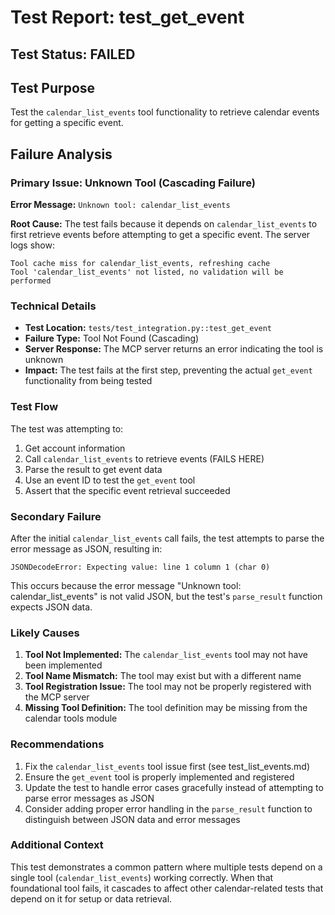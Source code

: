 # Test Report: test_get_event

## Test Status: FAILED

## Test Purpose
Test the `calendar_list_events` tool functionality to retrieve calendar events for getting a specific event.

## Failure Analysis

### Primary Issue: Unknown Tool (Cascading Failure)
**Error Message:** `Unknown tool: calendar_list_events`

**Root Cause:** The test fails because it depends on `calendar_list_events` to first retrieve events before attempting to get a specific event. The server logs show:
```
Tool cache miss for calendar_list_events, refreshing cache
Tool 'calendar_list_events' not listed, no validation will be performed
```

### Technical Details
- **Test Location:** `tests/test_integration.py::test_get_event`
- **Failure Type:** Tool Not Found (Cascading)
- **Server Response:** The MCP server returns an error indicating the tool is unknown
- **Impact:** The test fails at the first step, preventing the actual `get_event` functionality from being tested

### Test Flow
The test was attempting to:
1. Get account information
2. Call `calendar_list_events` to retrieve events (FAILS HERE)
3. Parse the result to get event data
4. Use an event ID to test the `get_event` tool
5. Assert that the specific event retrieval succeeded

### Secondary Failure
After the initial `calendar_list_events` call fails, the test attempts to parse the error message as JSON, resulting in:
```
JSONDecodeError: Expecting value: line 1 column 1 (char 0)
```

This occurs because the error message "Unknown tool: calendar_list_events" is not valid JSON, but the test's `parse_result` function expects JSON data.

### Likely Causes
1. **Tool Not Implemented:** The `calendar_list_events` tool may not have been implemented
2. **Tool Name Mismatch:** The tool may exist but with a different name
3. **Tool Registration Issue:** The tool may not be properly registered with the MCP server
4. **Missing Tool Definition:** The tool definition may be missing from the calendar tools module

### Recommendations
1. Fix the `calendar_list_events` tool issue first (see test_list_events.md)
2. Ensure the `get_event` tool is properly implemented and registered
3. Update the test to handle error cases gracefully instead of attempting to parse error messages as JSON
4. Consider adding proper error handling in the `parse_result` function to distinguish between JSON data and error messages

### Additional Context
This test demonstrates a common pattern where multiple tests depend on a single tool (`calendar_list_events`) working correctly. When that foundational tool fails, it cascades to affect other calendar-related tests that depend on it for setup or data retrieval.
